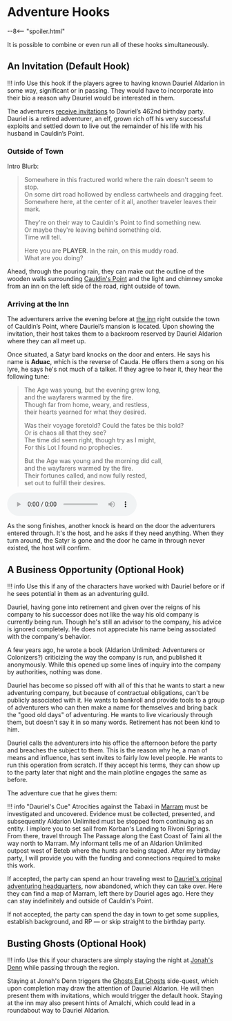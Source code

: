 
# Adventure Hooks

--8<-- "spoiler.html"

It is possible to combine or even run all of these hooks simultaneously.

## An Invitation (Default Hook)

!!! info
    Use this hook if the players agree to having known Dauriel Aldarion in some way, significant or in passing. They would have to incorporate into their bio a reason why Dauriel would be interested in them.

The adventurers [receive invitations](../../handouts/dauriels-invitation.md) to Dauriel’s 462nd birthday party. Dauriel is a retired adventurer, an elf, grown rich off his very successful exploits and settled down to live out the remainder of his life with his husband in Cauldin’s Point.

### Outside of Town

Intro Blurb:

> Somewhere in this fractured world where the rain doesn't seem to stop.  
> On some dirt road hollowed by endless cartwheels and dragging feet.  
> Somewhere here, at the center of it all, another traveler leaves their mark.  
>
> They're on their way to Cauldin's Point to find something new.  
> Or maybe they're leaving behind something old.  
> Time will tell.  
>
> Here you are **PLAYER**. In the rain, on this muddy road.  
> What are you doing?

Ahead, through the pouring rain, they can make out the outline of the wooden walls surrounding [Cauldin's Point](../../../../geography/settlements/cauldins-point.md) and the light and chimney smoke from an inn on the left side of the road, right outside of town.

### Arriving at the Inn

The adventurers arrive the evening before at [the inn](../../places/jonahs-denn.md) right outside the town of Cauldin’s Point, where Dauriel’s mansion is located. Upon showing the invitation, their host takes them to a backroom reserved by Dauriel Aldarion where they can all meet up.

Once situated, a Satyr bard knocks on the door and enters. He says his name is **Aduac**, which is the reverse of Cauda. He offers them a song on his lyre, he says he's not much of a talker. If they agree to hear it, they hear the following tune:

> The Age was young, but the evening grew long,  
> and the wayfarers warmed by the fire.  
> Though far from home, weary, and restless,  
> their hearts yearned for what they desired.  
>
> Was their voyage foretold? Could the fates be this bold?  
> Or is chaos all that they see?  
> The time did seem right, though try as I might,  
> For this Lot I found no prophecies.
>
> But the Age was young and the morning did call,  
> and the wayfarers warmed by the fire.  
> Their fortunes called, and now fully rested,  
> set out to fulfill their desires.

<audio
    controls
    src="/assets/audio/Cauda at Jonah's Denn.flac">
    Your browser does not support the <code>audio</code> element.
</audio>

As the song finishes, another knock is heard on the door the adventurers entered through. It's the host, and he asks if they need anything. When they turn around, the Satyr is gone and the door he came in through never existed, the host will confirm.

## A Business Opportunity (Optional Hook)

!!! info
    Use this if any of the characters have worked with Dauriel before or if he sees potential in them as an adventuring guild.

Dauriel, having gone into retirement and given over the reigns of his company to his successor does not like the way his old company is currently being run. Though he's still an advisor to the company, his advice is ignored completely. He does not appreciate his name being associated with the company's behavior.

A few years ago, he wrote a book (Aldarion Unlimited: Adventurers or Colonizers?) criticizing the way the company is run, and published it anonymously. While this opened up some lines of inquiry into the company by authorities, nothing was done.

Dauriel has become so pissed off with all of this that he wants to start a new adventuring company, but because of contractual obligations, can't be publicly associated with it. He wants to bankroll and provide tools to a group of adventurers who can then make a name for themselves and bring back the "good old days" of adventuring. He wants to live vicariously through them, but doesn't say it in so many words. Retirement has not been kind to him.

Dauriel calls the adventurers into his office the afternoon before the party and breaches the subject to them. This is the reason why he, a man of means and influence, has sent invites to fairly low level people. He wants to run this operation from scratch. If they accept his terms, they can show up to the party later that night and the main plotline engages the same as before.

The adventure cue that he gives them:

!!! info "Dauriel's Cue"
    Atrocities against the Tabaxi in [Marram](../../../../geography/countries/marram.md) must be investigated and uncovered. Evidence must be collected, presented, and subsequently Aldarion Unlimited must be stopped from continuing as an entity. I implore you to set sail from Korban's Landing to Rivoni Springs. From there, travel through The Passage along the East Coast of Taini all the way north to Marram. My informant tells me of an Aldarion Unlimited outpost west of Beteb where the hunts are being staged. After my birthday party, I will provide you with the funding and connections required to make this work.

If accepted, the party can spend an hour traveling west to [Dauriel's original adventuring headquarters](../../places/au-original-hq.md), now abandoned, which they can take over. Here they can find a map of Marram, left there by Dauriel ages ago. Here they can stay indefinitely and outside of Cauldin's Point.

If not accepted, the party can spend the day in town to get some supplies, establish background, and RP — or skip straight to the birthday party.

## Busting Ghosts (Optional Hook)

!!! info
    Use this if your characters are simply staying the night at [Jonah's Denn](../../places/jonahs-denn.md) while passing through the region.

Staying at Jonah's Denn triggers the [Ghosts Eat Ghosts](../../sidequests/ghosts-eat-ghosts.md) side-quest, which upon completion may draw the attention of Dauriel Aldarion. He will then present them with invitations, which would trigger the default hook. Staying at the inn may also present hints of Amalchi, which could lead in a roundabout way to Dauriel Aldarion.

